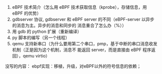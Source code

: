 1. eBPF 技术简介（怎么用 eBPF 技术获取信息（kprobe），存储信息，用 eBPF 的优势）
2. gdbserver 协议, gdbserver 和 eBPF server 的不同（eBPF-server 以异步的消息为主。异步的消息和同步的
   消息重合了怎么办（%））
3. 用 gdb 的 python 扩展（重新编译）
4. py 脚本的编写（另一个线程）
5. qemu 支持新串口（为什么要用第二个串口，pmp，基于中断的串口消息收发机制（正是因为这个机制，消息不
   能返回 server，而是直接由 eBPF 程序返回），qemu virtio）




没写的内容：
ebpf实现：移植，升级，对eBPF以外的符号信息的依赖；